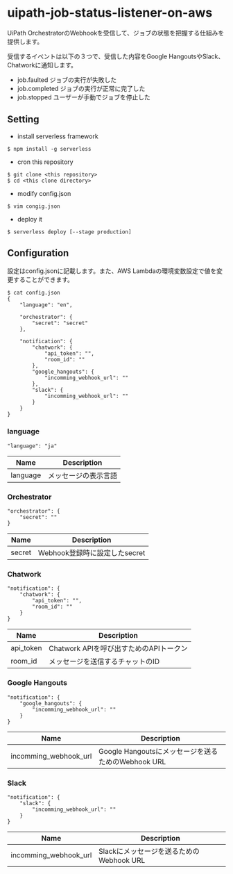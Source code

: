 # uipath-job-status-listener-on-aws

UiPath OrchestratorのWebhookを受信して、ジョブの状態を把握する仕組みを提供します。

受信するイベントは以下の３つで、受信した内容をGoogle HangoutsやSlack、Chatworkに通知します。
* job.faulted ジョブの実行が失敗した
* job.completed ジョブの実行が正常に完了した
* job.stopped ユーザーが手動でジョブを停止した

## Setting

* install serverless framework
```console
$ npm install -g serverless
```

* cron this repository
```console
$ git clone <this repository>
$ cd <this clone directory>
```

* modify config.json
```console
$ vim congig.json
```

* deploy it
```console
$ serverless deploy [--stage production]
```

## Configuration

設定はconfig.jsonに記載します。また、AWS Lambdaの環境変数設定で値を変更することができます。
```
$ cat config.json
{
    "language": "en",

    "orchestrator": {
        "secret": "secret"
    },
    
    "notification": {
        "chatwork": {
            "api_token": "",
            "room_id": ""
        },
        "google_hangouts": {
            "incomming_webhook_url": ""
        },
        "slack": {
            "incomming_webhook_url": ""
        }
    }
}
```


### language

```
"language": "ja"
```

| Name     | Description          |
| -------- | -------------------- |
| language | メッセージの表示言語 |

### Orchestrator

```
"orchestrator": {
    "secret": ""
}
```

| Name         | Description                   |
| ------------ | ----------------------------- |
| secret       | Webhook登録時に設定したsecret |

### Chatwork

```
"notification": {
    "chatwork": {
        "api_token": "",
        "room_id": ""
    }
}
```

| Name      | Description                             |
| --------- | --------------------------------------- |
| api_token | Chatwork APIを呼び出すためのAPIトークン |
| room_id   | メッセージを送信するチャットのID        |

### Google Hangouts

```
"notification": {
    "google_hangouts": {
        "incomming_webhook_url": ""
    }
}
```

| Name                  | Description                                        |
| --------------------- | -------------------------------------------------- |
| incomming_webhook_url | Google Hangoutsにメッセージを送るためのWebhook URL |

### Slack

```
"notification": {
    "slack": {
        "incomming_webhook_url": ""
    }
}
```

| Name                  | Description                              |
| --------------------- | ---------------------------------------- |
| incomming_webhook_url | Slackにメッセージを送るためのWebhook URL |

